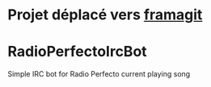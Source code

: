 # Projet déplacé vers [framagit](https://framagit.org/dbroqua/RadioPerfectoIrcBot)

# RadioPerfectoIrcBot
Simple IRC bot for Radio Perfecto current playing song
